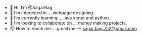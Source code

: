 - 👋 Hi, I’m @SagarBag
- 👀 I’m interested in ... webpage designing.
- 🌱 I’m currently learning ... java script and python.
- 💞️ I’m looking to collaborate on ... money making projects.
- 📫 How to reach me ... gmail me--> sagar.bag.752@gmail.com

<!---
SagarBag/SagarBag is a ✨ special ✨ repository because its `README.md` (this file) appears on your GitHub profile.
You can click the Preview link to take a look at your changes.
--->
